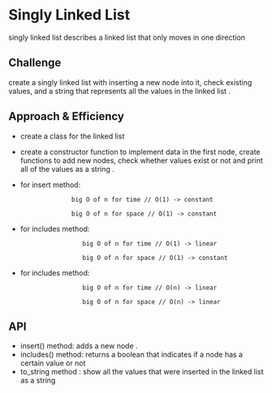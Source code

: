 # Singly Linked List
singly linked list describes a linked list that only moves in one direction

## Challenge
create a singly linked list with inserting a new node into it, check existing values, and a string that represents all the values in the linked list .

## Approach & Efficiency
- create a class for the linked list
- create a constructor function to implement data in the first node, create functions to add new nodes, check whether values exist or not and print all of the values as a string .
- for insert method:

                    big O of n for time // O(1) -> constant

                    big O of n for space // O(1) -> constant

- for includes method:

                       big O of n for time // O(1) -> linear

                       big O of n for space // O(1) -> constant

-  for includes method:

                        big O of n for time // O(n) -> linear

                        big O of n for space // O(n) -> linear

## API
- insert() method: adds a new node .
- includes() method: returns a boolean that indicates if a node has a certain value or not
- to_string method : show all the values that were inserted in the linked list as a string
